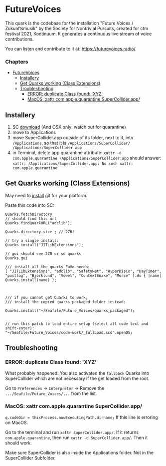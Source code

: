 # FutureVoices
This quark is the codebase for the installation "Future Voices / Zukunftsmusik" by the Society for Nontrivial Pursuits, created for ctm festival 2021, Kontinuum. 
It generates a continuous live stream of voice contributions. 

You can listen and contribute to it at: https://futurevoices.radio/

### Chapters

- [FutureVoices](#futurevoices)
  * [Installery](#installery)
  * [Get Quarks working (Class Extensions)](#get-quarks-working--class-extensions-)
  * [Troubleshooting](#troubleshooting)
    + [ERROR: duplicate Class found: 'XYZ'](#error--duplicate-class-found---xyz-)
    + [MacOS: xattr com.apple.quarantine SuperCollider.app/](#macos--xattr-comapplequarantine-supercolliderapp-)

## Installery
1. SC [download](https://supercollider.github.io/download)
 (And OSX only: watch out for quarantine)
2. move to Applications
3. move SuperCollider.app outside of its folder, next to it,
 into `/Applications`, so that it is
	`/Applications/SuperCollider/
	/Applications/SuperCollider.app`
4. in Terminal, delete app quarantine attribute:
`xattr -d com.apple.quarantine /Applications/SuperCollider.app`
should answer:
`xattr: /Applications/SuperCollider.app: No such xattr: com.apple.quarantine`

## Get Quarks working (Class Extensions)

May need to [install](https://git-scm.com/) git for your platform.

Paste this code into SC:
```
Quarks.fetchDirectory
// should find this url
Quarks.findQuarkURL("adclib");

Quarks.directory.size ; // 276!

// try a single install:
Quarks.install("JITLibExtensions");

// gui should see 270 or so quarks
Quarks.gui

/// install all the quarks FuVo needs:
[ "JITLibExtensions", "adclib", "SafetyNet", "HyperDisCo", "DayTimer", "postlog", "Bjorklund", "Vowel", "ContextSnake", "Morse" ].do { |name| Quarks.install(name) };



/// if you cannot get Quarks to work,
/// install the copied quarks_packaged folder instead:

Quarks.install("~/Seafile/Future_Voices/quarks_packaged");


// run this patch to load entire setup (select all code text and shift-enter):
"~/Seafile/Future_Voices/code-work/_fullLoad.scd".openOS;

```

## Troubleshooting

### ERROR: duplicate Class found: 'XYZ'
What probably happened: You also activated the `fallback` Quarks into SuperCollider which are not necessary if the get loaded from the root.

Go to `Preferences` ->  `Interpreter` -> Remove the `.../Seafile/Future_Voices/...` from the list.

### MacOS: xattr com.apple.quarantine SuperCollider.app/ 
`q.codeDir = thisProcess.nowExecutingPath.dirname;`
If this line is erroring on MacOS.

Go to the terminal and run `xattr SuperCollider.app/`. If it returns `com.apple.quarantine`, then run `xattr -d SuperCollider.app/`. Then it should work.

Make sure SuperCollider is also inside the Applications folder. Not in the SuperCollider Subfolder.

